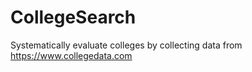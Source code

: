 # CollegeSearch
Systematically evaluate colleges by collecting data from https://www.collegedata.com
